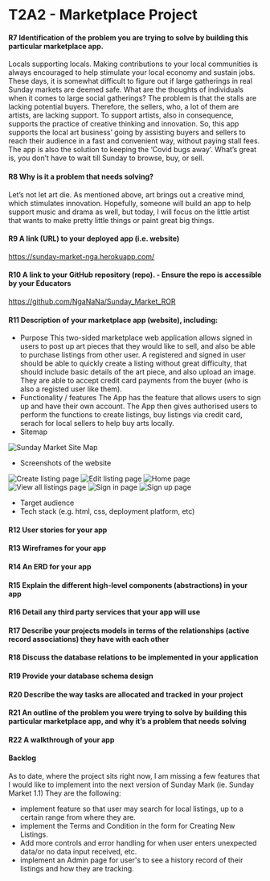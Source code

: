 # T2A2 - Marketplace Project

#### R7 Identification of the problem you are trying to solve by building this particular marketplace app.

Locals supporting locals.
Making contributions to your local communities is always encouraged to help stimulate your local economy and sustain jobs. These days, it is somewhat difficult to figure out if large gatherings in real Sunday markets are deemed safe. What are the thoughts of individuals when it comes to large social gatherings? The problem is that the stalls are lacking potential buyers.
Therefore, the sellers, who, a lot of them are artists, are lacking support. To support artists, also in consequence, supports the practice of creative thinking and innovation. 
So, this app supports the local art business’ going by assisting buyers and sellers to reach their audience in a fast and convenient way, without paying stall fees.  The app is also the solution to keeping the ‘Covid bugs away’.
What’s great is, you don’t have to wait till Sunday to browse, buy, or sell.

#### R8 Why is it a problem that needs solving?

Let’s not let art die. As mentioned above, art brings out a creative mind, which stimulates innovation. Hopefully, someone will build an app to help support music and drama as well, but today, I will focus on the little artist that wants to make pretty little things or paint great big things.

#### R9 A link (URL) to your deployed app (i.e. website)

https://sunday-market-nga.herokuapp.com/

#### R10 A link to your GitHub repository (repo). - Ensure the repo is accessible by your Educators

https://github.com/NgaNaNa/Sunday_Market_ROR

#### R11 Description of your marketplace app (website), including:

- Purpose
This two-sided marketplace web application allows signed in users to post up art pieces that they would like to sell, and also be able to purchase listings from other user.
A registered and signed in user should be able to quickly create a listing without great difficulty, that should include basic details of the art piece, and also upload an image. They are able to accept credit card payments from the buyer (who is also a registed user like them).
- Functionality / features
The App has the feature that allows users to sign up and have their own account. The App then gives authorised users to perform the functions to create listings, buy listings via credit card, serach for local sellers to help buy arts locally.
- Sitemap

![Sunday Market Site Map](/assets/images/sm-site-map.png)

- Screenshots of the website

![Create listing page](/assets/images/scr-create-listing.png)
![Edit listing page](/assets/images/scr-edit.png)
![Home page](/assets/images/scr-home.png)
![View all listings page](/assets/images/scr-listings.png)
![Sign in page](/assets/images/scr-signin.png)
![Sign up page](/assets/images/scr-signup.png)

- Target audience
- Tech stack (e.g. html, css, deployment platform, etc)


#### R12 User stories for your app


#### R13 Wireframes for your app


#### R14 An ERD for your app


#### R15 Explain the different high-level components (abstractions) in your app


#### R16 Detail any third party services that your app will use


#### R17 Describe your projects models in terms of the relationships (active record associations) they have with each other


#### R18 Discuss the database relations to be implemented in your application


#### R19 Provide your database schema design


#### R20 Describe the way tasks are allocated and tracked in your project


#### R21 An outline of the problem you were trying to solve by building this particular marketplace app, and why it’s a problem that needs solving


#### R22 A walkthrough of your app

#### Backlog

As to date, where the project sits right now, I am missing a few features that I would like to implement into the next version of Sunday Mark (ie. Sunday Market 1.1)
They are the following:
- implement feature so that user may search for local listings, up to a certain range from where they are.
- implement the Terms and Condition in the form for Creating New Listings.
- Add more controls and error handling for when user enters unexpected data/or no data input received, etc.
- implement an Admin page for user's to see a history record of their listings and how they are tracking.



